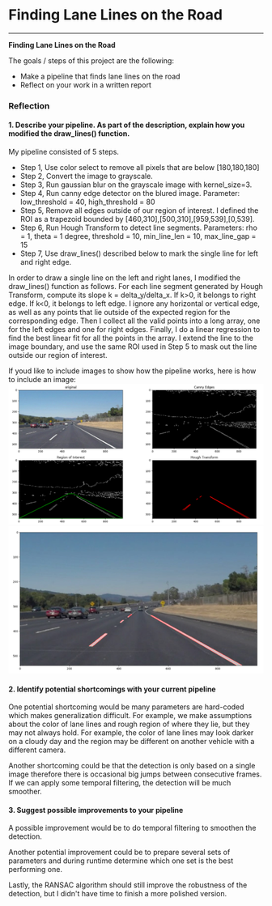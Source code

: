 # Finding Lane Lines on the Road

---

**Finding Lane Lines on the Road**

The goals / steps of this project are the following:
* Make a pipeline that finds lane lines on the road
* Reflect on your work in a written report

### Reflection

#### 1. Describe your pipeline. As part of the description, explain how you modified the draw_lines() function.

My pipeline consisted of 5 steps.
* Step 1, Use color select to remove all pixels that are below [180,180,180]
* Step 2, Convert the image to grayscale.
* Step 3, Run gaussian blur on the grayscale image with kernel_size=3.
* Step 4, Run canny edge detector on the blured image. Parameter: low_threshold = 40, high_threshold = 80
* Step 5, Remove all edges outside of our region of interest. I defined the ROI as a trapezoid bounded by [460,310],[500,310],[959,539],[0,539].
* Step 6, Run Hough Transform to detect line segments. Parameters: rho = 1, theta = 1 degree, threshold = 10, min_line_len = 10, max_line_gap = 15
* Step 7, Use draw_lines() described below to mark the single line for left and right edge.

In order to draw a single line on the left and right lanes, I modified the draw_lines() function as follows. For each line segment generated by Hough Transform, compute its slope k = delta_y/delta_x. If k>0, it belongs to right edge. If k<0, it belongs to left edge. I ignore any horizontal or vertical edge, as well as any points that lie outside of the expected region for the corresponding edge. Then I collect all the valid points into a long array, one for the left edges and one for right edges. Finally, I do a linear regression to find the best linear fit for all the points in the array. I extend the line to the image boundary, and use the same ROI used in Step 5 to mask out the line outside our region of interest.

If youd like to include images to show how the pipeline works, here is how to include an image: 
<img src="./examples/pipeline.png" />
<img src="./examples/pipeline_out.png" />

#### 2. Identify potential shortcomings with your current pipeline


One potential shortcoming would be many parameters are hard-coded which makes generalization difficult. For example, we make assumptions about the color of lane lines and rough region of where they lie, but they may not always hold. For example, the color of lane lines may look darker on a cloudy day and the region may be different on another vehicle with a different camera.

Another shortcoming could be that the detection is only based on a single image therefore there is occasional big jumps between consecutive frames. If we can apply some temporal filtering, the detection will be much smoother.


#### 3. Suggest possible improvements to your pipeline

A possible improvement would be to do temporal filtering to smoothen the detection.

Another potential improvement could be to prepare several sets of parameters and during runtime determine which one set is the best performing one.

Lastly, the RANSAC algorithm should still improve the robustness of the detection, but I didn't have time to finish a more polished version.